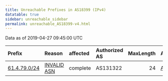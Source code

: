```yaml
---
title: Unreachable Prefixes in AS18399 (IPv4)
datatable: true
sidebar: unreachable_sidebar
permalink: unreachable_AS18399-v4.html
---
```


Data as of 2019-04-27 09:45:00 UTC


<div class="datatable-begin"></div>

| Prefix                                             | Reason                                                                                              | affected   | Authorized AS   |   MaxLength | Anchor                                       |   unreachable /24s |
|:---------------------------------------------------|:----------------------------------------------------------------------------------------------------|:-----------|:----------------|------------:|:---------------------------------------------|-------------------:|
| [61.4.79.0/24](https://stat.ripe.net/61.4.79.0/24) | [INVALID ASN](https://rpki-validator.ripe.net/announcement-preview?asn=AS18399&prefix=61.4.79.0/24) | complete   | AS131322        |          24 | [APNIC](unreachable_APNIC_RPKI_Root-v4.html) |                  1 |

<div class="datatable-end"></div>